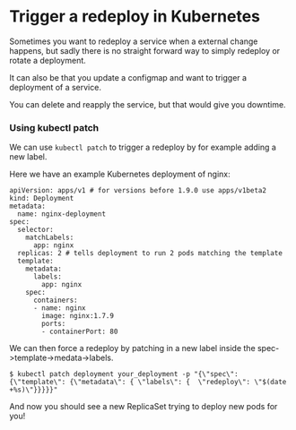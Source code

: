 # Trigger a redeploy in Kubernetes

Sometimes you want to redeploy a service when a external change happens, but sadly there is no straight forward way to simply redeploy or rotate a deployment.

It can also be that you update a configmap and want to trigger a deployment of a service.

You can delete and reapply the service, but that would give you downtime.

### Using kubectl patch

We can use `kubectl patch` to trigger a redeploy by for example adding a new label.

Here we have an example Kubernetes deployment of nginx:

``` 
apiVersion: apps/v1 # for versions before 1.9.0 use apps/v1beta2
kind: Deployment
metadata:
  name: nginx-deployment
spec:
  selector:
    matchLabels:
      app: nginx
  replicas: 2 # tells deployment to run 2 pods matching the template
  template:
    metadata:
      labels:
        app: nginx
    spec:
      containers:
      - name: nginx
        image: nginx:1.7.9
        ports:
        - containerPort: 80
```

We can then force a redeploy by patching in a new label inside the spec->template->medata->labels.

```
$ kubectl patch deployment your_deployment -p "{\"spec\": {\"template\": {\"metadata\": { \"labels\": {  \"redeploy\": \"$(date +%s)\"}}}}}"
```

And now you should see a new ReplicaSet trying to deploy new pods for you! 